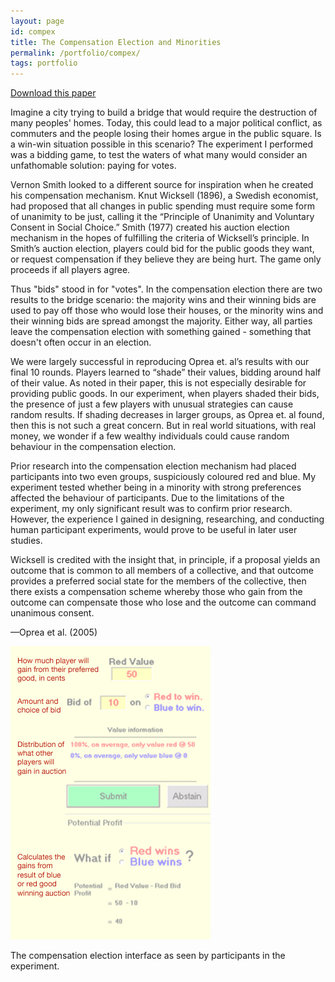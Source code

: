```yaml
---
layout: page
id: compex
title: The Compensation Election and Minorities
permalink: /portfolio/compex/
tags: portfolio
---
```


<p class="link"><a href="E428pcclarke.pdf">Download this paper</a></p>

<div class="piece">
    <div class="block">
        <div class="left">
            <p>Imagine a city trying to build a bridge that would require the destruction of many peoples' homes. Today, this could lead to a major political conflict, as commuters and the people losing their homes argue in the public square. Is a win-win situation possible in this scenario? The experiment I performed was a bidding game, to test the waters of what many would consider an unfathomable solution: paying for votes.</p>
            <p class="quote">Vernon Smith looked to a different source for inspiration when he created his compensation mechanism.  Knut Wicksell (1896), a Swedish economist, had proposed that all changes in public spending must require some form of unanimity to be just, calling it the “Principle of Unanimity and Voluntary Consent in Social Choice.”  Smith (1977) created his auction election mechanism in the hopes of fulfilling the criteria of Wicksell’s principle.  In Smith’s auction election, players could bid for the public goods they want, or request compensation if they believe they are being hurt.  The game only proceeds if all players agree.</p>
        </div>
        <div class="clear"></div>
    </div>
    <div class="block">
        <div class="left">
            <p>Thus "bids" stood in for "votes". In the compensation election there are two results to the bridge scenario: the majority wins and their winning bids are used to pay off those who would lose their houses, or the minority wins and their winning bids are spread amongst the majority. Either way, all parties leave the compensation election with something gained - something that doesn't often occur in an election.</p>
            <p class="quote">We were largely successful in reproducing Oprea et. al’s results with our final 10 rounds.  Players learned to “shade” their values, bidding around half of their value.  As noted in their paper, this is not especially desirable for providing public goods.  In our experiment, when players shaded their bids, the presence of just a few players with unusual strategies can cause random results.  If shading decreases in larger groups, as Oprea et. al found, then this is not such a great concern.  But in real world situations, with real money, we wonder if a few wealthy individuals could cause random behaviour in the compensation election.</p>
            <p>Prior research into the compensation election mechanism had placed participants into two even groups, suspiciously coloured red and blue. My experiment tested whether being in a minority with strong preferences affected the behaviour of participants. Due to the limitations of the experiment, my only significant result was to confirm prior research. However, the experience I gained in designing, researching, and conducting human participant experiments, would prove to be useful in later user studies.</p>
        </div>
        <div class="right">
            <p>Wicksell is credited with the insight that, in principle, if a proposal yields an outcome that is common to all members of a collective, and that outcome provides a preferred social state for the members of the collective, then there exists a compensation scheme whereby those who gain from the outcome can compensate those who lose and the outcome can command unanimous consent.</p>
            <p>&#151;Oprea et al. (2005)</p>
        </div>
        <div class="clear"></div>
    </div>
    <div class="block">
        <div class="left">
            <img src="compexgui.jpg" class="lesser" />
        </div>
        <div class="right">
            <p>The compensation election interface as seen by participants in the experiment.</p>
        </div>
    </div>
</div>